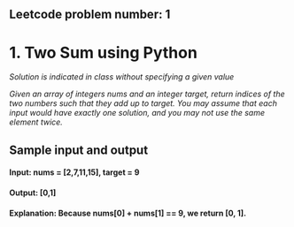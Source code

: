 ## Leetcode problem number: 1
 # **1. Two Sum using Python**
 *Solution is indicated in class without specifying a given value*

 _Given an array of integers nums and an integer target, return indices of the two numbers such that they add up to target. You may assume that each input would have exactly one solution, and you may not use the same element twice._
## Sample input and output
#### Input: nums = [2,7,11,15], target = 9
#### Output: [0,1]
#### Explanation: Because nums[0] + nums[1] == 9, we return [0, 1].
